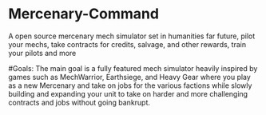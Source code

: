 # Mercenary-Command
A open source mercenary mech simulator set in humanities far future, pilot your mechs, take contracts for credits, salvage, and other rewards, train your pilots and more

#Goals:
The main goal is a fully featured mech simulator heavily inspired by games such as MechWarrior, Earthsiege, and Heavy Gear where you play as a new Mercenary and take on jobs for the various factions while slowly building and expanding your unit to take on harder and more challenging contracts and jobs without going bankrupt.
